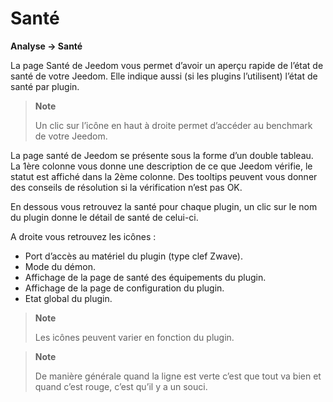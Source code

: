 # Santé

**Analyse → Santé**

La page Santé de Jeedom vous permet d’avoir un aperçu rapide de l’état de santé de votre Jeedom.
Elle indique aussi (si les plugins l’utilisent) l’état de santé par plugin.

> **Note**
>
> Un clic sur l’icône en haut à droite permet d’accéder au benchmark de votre Jeedom.

La page santé de Jeedom se présente sous la forme d’un double tableau.
La 1ère colonne vous donne une description de ce que Jeedom vérifie, le statut est affiché dans la 2ème colonne.
Des tooltips peuvent vous donner des conseils de résolution si la vérification n’est pas OK.

En dessous vous retrouvez la santé pour chaque plugin, un clic sur le nom du plugin donne le détail de santé de celui-ci.

A droite vous retrouvez les icônes :

- Port d’accès au matériel du plugin (type clef Zwave).
- Mode du démon.
- Affichage de la page de santé des équipements du plugin.
- Affichage de la page de configuration du plugin.
- Etat global du plugin.

> **Note**
>
> Les icônes peuvent varier en fonction du plugin.

> **Note**
>
> De manière générale quand la ligne est verte c’est que tout va bien et quand c’est rouge, c’est qu’il y a un souci.
